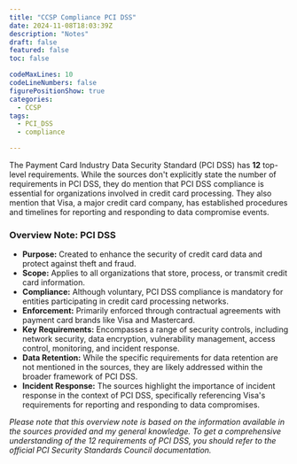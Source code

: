 ```yaml
---
title: "CCSP Compliance PCI DSS"
date: 2024-11-08T18:03:39Z
description: "Notes"
draft: false
featured: false
toc: false

codeMaxLines: 10
codeLineNumbers: false
figurePositionShow: true
categories:
  - CCSP
tags:
  - PCI_DSS
  - compliance

---
```


The Payment Card Industry Data Security Standard (PCI DSS) has **12** top-level requirements. While
the sources don't explicitly state the number of requirements in PCI DSS, they do mention that PCI
DSS compliance is essential for organizations involved in credit card processing. They also mention
that Visa, a major credit card company, has established procedures and timelines for reporting and
responding to data compromise events.

### Overview Note: PCI DSS

* **Purpose:** Created to enhance the security of credit card data and protect against theft and
  fraud.
* **Scope:** Applies to all organizations that store, process, or transmit credit card information.
* **Compliance:** Although voluntary, PCI DSS compliance is mandatory for entities participating in
  credit card processing networks.
* **Enforcement:** Primarily enforced through contractual agreements with payment card brands like
  Visa and Mastercard.
* **Key Requirements:** Encompasses a range of security controls, including network security, data
  encryption, vulnerability management, access control, monitoring, and incident response.
* **Data Retention:** While the specific requirements for data retention are not mentioned in the
  sources, they are likely addressed within the broader framework of PCI DSS.
* **Incident Response:** The sources highlight the importance of incident response in the context of
  PCI DSS, specifically referencing Visa's requirements for reporting and responding to data
  compromises.

*Please note that this overview note is based on the information available in the sources provided
and my general knowledge. To get a comprehensive understanding of the 12 requirements of PCI DSS,
you should refer to the official PCI Security Standards Council documentation.*


